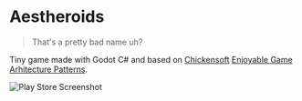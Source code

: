 # Aestheroids

> That's a pretty bad name uh?

Tiny game made with Godot C# and based on [Chickensoft](https://chickensoft.games/) [Enjoyable Game Arhitecture Patterns](https://chickensoft.games/blog/game-architecture).

![Play Store Screenshot](readme_img.png)
